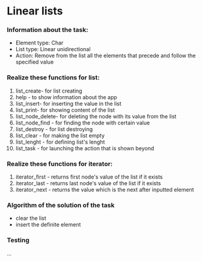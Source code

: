 # Linear lists
### Information about the task:
* Element type: Char
* List type: Linear unidirectional
* Action: Remove from the list all the elements that precede and follow the specified value
### Realize these functions for list:
1. list_create- for list creating
2. help - to show information about the app 
3. list_insert- for inserting the value in the list
4. list_print- for showing content of the list
5. list_node_delete- for deleting the node with its value from the list
6. list_node_find - for finding the node with certain value
7. list_destroy - for list destroying
8. list_clear - for making the list empty
9. list_lenght - for defining list's lenght
10. list_task - for launching the action that is shown beyond
### Realize these functions for iterator:
1. iterator_first - returns first node's value of the list if it exists
2. iterator_last - returns last node's value of the list if it exists
3. iterator_next - returns the value which is the next after inputted element
### Algorithm of the solution of the task
* clear the list
* insert the definite element
### Testing
...
